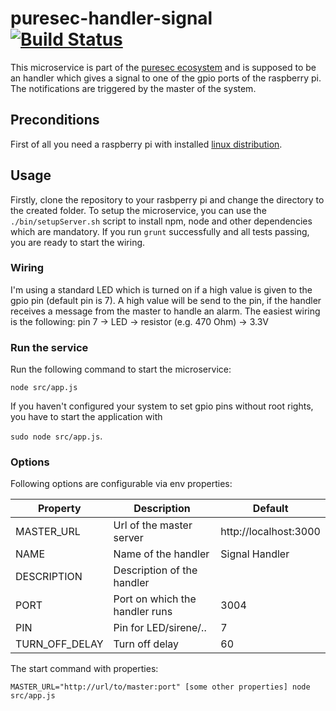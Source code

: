 # puresec-handler-signal [![Build Status](https://travis-ci.org/fhopeman/puresec-handler-signal.svg?branch=master)](https://travis-ci.org/fhopeman/puresec-handler-signal)

This microservice is part of the [puresec ecosystem](https://github.com/fhopeman/puresec-master) and is supposed to be an handler which gives a signal to one of the gpio ports of the
raspberry pi. The notifications are triggered by the master of the system.

## Preconditions
First of all you need a raspberry pi with installed [linux distribution](https://www.raspberrypi.org/downloads/).

## Usage
Firstly, clone the repository to your rasbperry pi and change the directory to the created folder. To setup the microservice, you can use the `./bin/setupServer.sh` script to install npm, node and other dependencies which are mandatory. If you run `grunt` successfully and all tests passing, you are ready to start the wiring. 

### Wiring
I'm using a standard LED which is turned on if a high value is given to the gpio pin (default pin is 7). A high value will be send to the pin, if the handler receives a message from the master to handle an alarm. The easiest wiring is the following:
pin 7 -> LED -> resistor (e.g. 470 Ohm) -> 3.3V

### Run the service
Run the following command to start the microservice:

`node src/app.js`

If you haven't configured your system to set gpio pins without root rights, you have to start the application with 

`sudo node src/app.js`.

### Options
Following options are configurable via env properties:

|Property       | Description                    | Default         |
|---------------|--------------------------------|-------------|
|MASTER_URL     | Url of the master server       | http://localhost:3000   |
|NAME           | Name of the handler            | Signal Handler          |
|DESCRIPTION    | Description of the handler     |                       |
|PORT           | Port on which the handler runs | 3004                    |
|PIN            | Pin for LED/sirene/..          | 7                       |
|TURN_OFF_DELAY | Turn off delay                 | 60   |

The start command with properties:

`MASTER_URL="http://url/to/master:port" [some other properties] node src/app.js`
